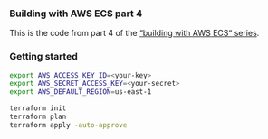 ### Building with AWS ECS part 4

This is the code from part 4 of the [“building with AWS ECS“ series](https://www.jerrychang.ca/writing/introducing-aws-ecs-technical-series).

### Getting started

```sh
export AWS_ACCESS_KEY_ID=<your-key>
export AWS_SECRET_ACCESS_KEY=<your-secret>
export AWS_DEFAULT_REGION=us-east-1

terraform init
terraform plan
terraform apply -auto-approve
```
